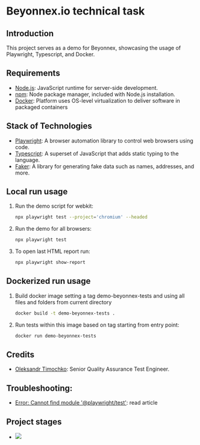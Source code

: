 # Beyonnex.io technical task

## Introduction

This project serves as a demo for Beyonnex, showcasing the usage of Playwright, Typescript, and Docker.

## Requirements

- [Node.js](https://nodejs.org/): JavaScript runtime for server-side development.
- [npm](https://www.npmjs.com/): Node package manager, included with Node.js installation.
- [Docker](https://www.docker.com/): Platform uses OS-level virtualization to deliver software in packaged containers

## Stack of Technologies

- [Playwright](https://playwright.dev/): A browser automation library to control web browsers using code.
- [Typescript](https://www.typescriptlang.org/): A superset of JavaScript that adds static typing to the language.
- [Faker](https://github.com/Marak/faker.js): A library for generating fake data such as names, addresses, and more.

## Local run usage 

1. Run the demo script for webkit:

    ```bash
    npx playwright test --project='chromium' --headed
    ```

2. Run the demo for all browsers:

    ```bash
    npx playwright test
    ```

3. To open last HTML report run:
    
    ```bash
    npx playwright show-report
    ```

## Dockerized run usage 

1. Build docker image setting a tag demo-beyonnex-tests and using all files and folders from current directory

    ```bash
    docker build -t demo-beyonnex-tests .
    ```

2. Run tests within this image based on tag starting from entry point:

    ```bash
    docker run demo-beyonnex-tests
    ```    

## Credits

- [Oleksandr Timochko](https://www.linkedin.com/in/alexander-timochko/): Senior Quality Assurance Test Engineer.

## Troubleshooting:

- [Error: Cannot find module '@playwright/test'](https://github.com/microsoft/playwright/issues/23098#issuecomment-1553296173): read article


## Project stages

- ![](https://i.etsystatic.com/13439930/r/il/11c715/4671538275/il_570xN.4671538275_18t6.jpg)
